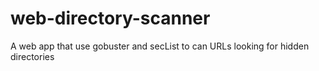 # web-directory-scanner
A web app that use gobuster and secList to can URLs looking for hidden directories
